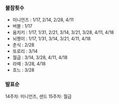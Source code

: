 ### 불참횟수
- 미니언즈 : 1/17, 2/14, 2/28, 4/11
- 버블 : 1/17
- 움치키 : 1/17, 1/31, 2/21, 3/14, 3/21, 3/28, 4/11, 4/18
- 뇌짱이 : 1/17, 1/31, 3/14, 3/21, 4/11, 4/18
- 춘식 : 2/28
- 또로리 : 3/14
- 월급 : 3/14, 3/28, 4/11, 4/18
- 라떼 : 3/28, 4/18
- 흐느 : 3/28

### 발표순
 
14주차: 미니언즈, 샌드
15주차: 월급 
